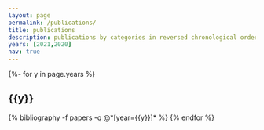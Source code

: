 ```yaml
---
layout: page
permalink: /publications/
title: publications
description: publications by categories in reversed chronological order. generated by jekyll-scholar.
years: [2021,2020]
nav: true
---
```

<!-- _pages/publications.md -->
<div class="publications">

{%- for y in page.years %}
  <h2 class="year">{{y}}</h2>
  {% bibliography -f papers -q @*[year={{y}}]* %}
{% endfor %}

</div>
